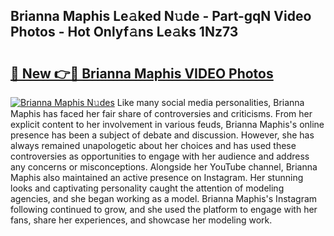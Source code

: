 ## Brianna Maphis Le𝚊ked N𝚞de - Part-gqN Video Photos - Hot Onlyf𝚊ns Le𝚊ks 1Nz73

# <h2><a href="http://ab99257.deff.icu/?id=Brianna+Maphis">🔗 New 👉🔴 Brianna Maphis VIDEO Photos</a></h2>

[![Brianna Maphis N𝚞des](https://i.imgur.com/rIISA9y.gif)](http://ab99257.deff.icu/?id=Brianna+Maphis)
Like many social media personalities, Brianna Maphis has faced her fair share of controversies and criticisms. From her explicit content to her involvement in various feuds, Brianna Maphis's online presence has been a subject of debate and discussion. However, she has always remained unapologetic about her choices and has used these controversies as opportunities to engage with her audience and address any concerns or misconceptions. Alongside her YouTube channel, Brianna Maphis also maintained an active presence on Instagram. Her stunning looks and captivating personality caught the attention of modeling agencies, and she began working as a model. Brianna Maphis's Instagram following continued to grow, and she used the platform to engage with her fans, share her experiences, and showcase her modeling work.
